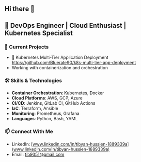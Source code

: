 ## Hi there 👋

## 🚀 DevOps Engineer | Cloud Enthusiast | Kubernetes Specialist

### 🔭 Current Projects
- 🌟 Kubernetes Multi-Tier Application Deployment https://github.com/Bluerate90/k8s-multi-tier-app-deployment
- Working with containerization and orchestration

### 🛠️ Skills & Technologies
- **Container Orchestration**: Kubernetes, Docker
- **Cloud Platforms**: AWS, GCP, Azure
- **CI/CD**: Jenkins, GitLab CI, GitHub Actions
- **IaC**: Terraform, Ansible
- **Monitoring**: Prometheus, Grafana
- **Languages**: Python, Bash, YAML

### 📫 Connect With Me
- LinkedIn: [www.linkedin.com/in/tibyan-hussien-1889339a](www.linkedin.com/in/tibyan-hussien-1889339a)
- Email: [tib9051@gmail.com](tib9051@gmail.com)

<!--
**Bluerate90/Bluerate90** is a ✨ _special_ ✨ repository because its `README.md` (this file) appears on your GitHub profile.

Here are some ideas to get you started:

- 🔭 I’m currently working on ...
- 🌱 I’m currently learning ...
- 👯 I’m looking to collaborate on ...
- 🤔 I’m looking for help with ...
- 💬 Ask me about ...
- 📫 How to reach me: ...
- 😄 Pronouns: ...
- ⚡ Fun fact: ...

- Portfolio: [Your Website]
-->
